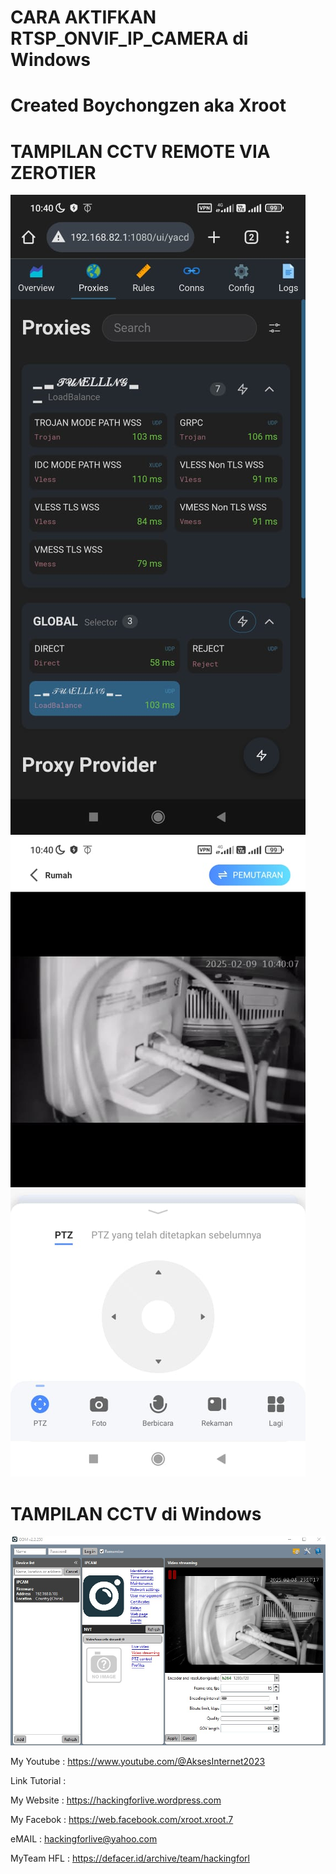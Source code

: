 # CARA AKTIFKAN RTSP_ONVIF_IP_CAMERA di Windows

# Created Boychongzen aka Xroot

#  TAMPILAN CCTV REMOTE VIA ZEROTIER
![be](https://raw.githubusercontent.com/boychongzen18/RTSP_ONVIF_IP_CAMERA/refs/heads/main/2.jpg)
![be](https://raw.githubusercontent.com/boychongzen18/RTSP_ONVIF_IP_CAMERA/refs/heads/main/1.jpg)

#  TAMPILAN CCTV di Windows
![be](https://raw.githubusercontent.com/boychongzen18/RTSP_ONVIF_IP_CAMERA/refs/heads/main/laptop.jpg)


My Youtube    : https://www.youtube.com/@AksesInternet2023

Link Tutorial : 

My Website    : https://hackingforlive.wordpress.com

My Facebok    : https://web.facebook.com/xroot.xroot.7

eMAIL         : hackingforlive@yahoo.com     

MyTeam HFL    : https://defacer.id/archive/team/hackingforl

